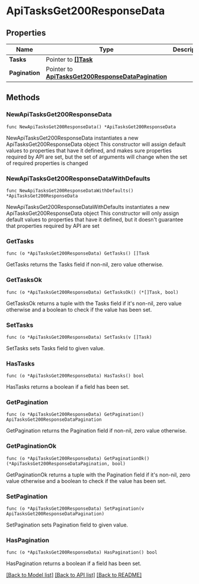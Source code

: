 # ApiTasksGet200ResponseData

## Properties

Name | Type | Description | Notes
------------ | ------------- | ------------- | -------------
**Tasks** | Pointer to [**[]Task**](Task.md) |  | [optional] 
**Pagination** | Pointer to [**ApiTasksGet200ResponseDataPagination**](ApiTasksGet200ResponseDataPagination.md) |  | [optional] 

## Methods

### NewApiTasksGet200ResponseData

`func NewApiTasksGet200ResponseData() *ApiTasksGet200ResponseData`

NewApiTasksGet200ResponseData instantiates a new ApiTasksGet200ResponseData object
This constructor will assign default values to properties that have it defined,
and makes sure properties required by API are set, but the set of arguments
will change when the set of required properties is changed

### NewApiTasksGet200ResponseDataWithDefaults

`func NewApiTasksGet200ResponseDataWithDefaults() *ApiTasksGet200ResponseData`

NewApiTasksGet200ResponseDataWithDefaults instantiates a new ApiTasksGet200ResponseData object
This constructor will only assign default values to properties that have it defined,
but it doesn't guarantee that properties required by API are set

### GetTasks

`func (o *ApiTasksGet200ResponseData) GetTasks() []Task`

GetTasks returns the Tasks field if non-nil, zero value otherwise.

### GetTasksOk

`func (o *ApiTasksGet200ResponseData) GetTasksOk() (*[]Task, bool)`

GetTasksOk returns a tuple with the Tasks field if it's non-nil, zero value otherwise
and a boolean to check if the value has been set.

### SetTasks

`func (o *ApiTasksGet200ResponseData) SetTasks(v []Task)`

SetTasks sets Tasks field to given value.

### HasTasks

`func (o *ApiTasksGet200ResponseData) HasTasks() bool`

HasTasks returns a boolean if a field has been set.

### GetPagination

`func (o *ApiTasksGet200ResponseData) GetPagination() ApiTasksGet200ResponseDataPagination`

GetPagination returns the Pagination field if non-nil, zero value otherwise.

### GetPaginationOk

`func (o *ApiTasksGet200ResponseData) GetPaginationOk() (*ApiTasksGet200ResponseDataPagination, bool)`

GetPaginationOk returns a tuple with the Pagination field if it's non-nil, zero value otherwise
and a boolean to check if the value has been set.

### SetPagination

`func (o *ApiTasksGet200ResponseData) SetPagination(v ApiTasksGet200ResponseDataPagination)`

SetPagination sets Pagination field to given value.

### HasPagination

`func (o *ApiTasksGet200ResponseData) HasPagination() bool`

HasPagination returns a boolean if a field has been set.


[[Back to Model list]](../README.md#documentation-for-models) [[Back to API list]](../README.md#documentation-for-api-endpoints) [[Back to README]](../README.md)


